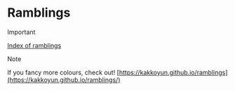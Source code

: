 # Ramblings

> [!IMPORTANT]
> [Index of ramblings](https://github.com/kakkoyun/ramblings/blob/main/docs/notes/README.md)

> [!NOTE]
> If you fancy more colours, check out! [https://kakkoyun.github.io/ramblings](https://kakkoyun.github.io/ramblings/)
